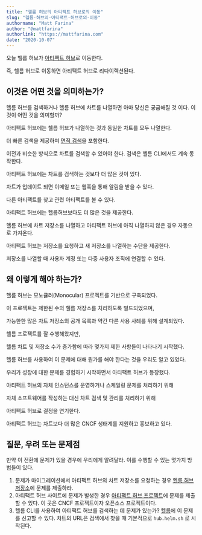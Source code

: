 ```yaml
---
title: "헬름 허브의 아티팩트 허브로의 이동"
slug: "헬름-허브의-아티팩트-허브로의-이동"
authorname: "Matt Farina"
author: "@mattfarina"
authorlink: "https://mattfarina.com"
date: "2020-10-07"
---
```


오늘 헬름 허브가 [아티팩트 허브](https://artifacthub.io/)로 이동한다. 

즉, 헬름 허브로 이동하면 아티팩트 허브로 리다이렉션된다.

## 이것은 어떤 것을 의미하는가?

헬름 허브를 검색하거나 헬름 허브에 차트를 나열하면 아마 당신은 궁금해질 것 이다. 이것이 어떤 것을 의미할까?


아티팩트 허브에는 헬름 허브가 나열하는 것과 동일한 차트를 모두 나열한다. 

더 빠른 검색을 제공하며 [면적 검색](https://en.wikipedia.org/wiki/Faceted_search)을 포함한다. 

이전과 비슷한 방식으로 차트를 검색할 수 있어야 한다. 검색은 헬름 CLI에서도 계속 동작한다.

아티팩트 허브에는 차트를 검색하는 것보다 더 많은 것이 있다. 

차트가 업데이트 되면 이메일 또는 웹훅을 통해 알림을 받을 수 있다. 

다른 아티팩트를 찾고 관련 아티팩트를 볼 수 있다. 

아티팩트 허브에는 헬름허브보다도 더 많은 것을 제공한다.

헬름 허브에 차트 저장소를 나열하고 아티팩트 허브에 아직 나열하지 않은 경우 자동으로 가져온다. 

아티팩트 허브는 저장소를 요청하고 새 저장소를 나열하는 수단을 제공한다. 

저장소를 나열할 때 사용자 계정 또는 다중 사용자 조직에 연결할 수 있다.

## 왜 이렇게 해야 하는가?

헬름 허브는 모노큘러(Monocular) 프로젝트를 기반으로 구축되었다. 

이 프로젝트는 제한된 수의 헬름 저장소를 처리하도록 빌드되었으며, 

가능한한 많은 차트 저장소의 공개 목록과 약간 다른 사용 사례를 위해 설계되었다. 

헬름 프로젝트를 잘 수행해왔지만, 

헬름 차트 및 저장소 수가 증가함에 따라 몇가지 제한 사항들이 나타나기 시작했다.

헬름 허브를 사용하여 이 문제에 대해 뭔가를 해야 한다는 것을 우리도 알고 있었다.


우리가 성장에 대한 문제를 경험하기 시작하면서 아티팩트 허브가 등장했다. 

아티팩트 허브의 자체 인스턴스를 운영하거나 스케일링 문제를 처리하기 위해 

자체 소프트웨어를 작성하는 대신 차트 검색 및 관리를 처리하기 위해 

아티팩트 허브로 결정을 연기한다. 

아티팩트 허브는 차트보다 더 많은 CNCF 생태계를 지원하고 홍보하고 있다.


## 질문, 우려 또는 문제점

만약 이 전환에 문제가 있을 경우에 우리에게 알려달라. 이를 수행할 수 있는 몇가지 방법들이 있다.

1. 문제가 마이그레이션에서 아티팩트 허브의 차트 저장소를 요청하는 경우 [헬름 허브 저장소](https://github.com/helm/hub)에 문제를 제출하라.
2. 아티팩트 허브 사이트에 문제가 발생한 경우 [아티팩트 허브 프로젝트](https://github.com/artifacthub/hub)에 문제를 제출할 수 있다. 이 곳은 CNCF 프로젝트이자 오픈소스 프로젝트이다.
3. 헬름 CLI를 사용하여 아티팩트 허브를 검색하는 데 문제가 있는가? [헬름](https://github.com/helm/helm)에 이 문제를 신고할 수 있다. 차트의 URL은 검색에서 찾을 때 기본적으로 `hub.helm.sh` 로 시작된다.
